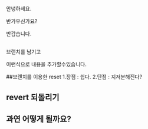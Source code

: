 안녕하세요.

반가우신가요?

반갑습니다.

##
브랜치를 남기고 

이런식으로 내용을 추가할수있습니다.

##브랜치를 이용한 reset
1.장점 : 쉽다.
2.단점 : 지저분해진다?

## revert 되돌리기

## 과연 어떻게 될까요?